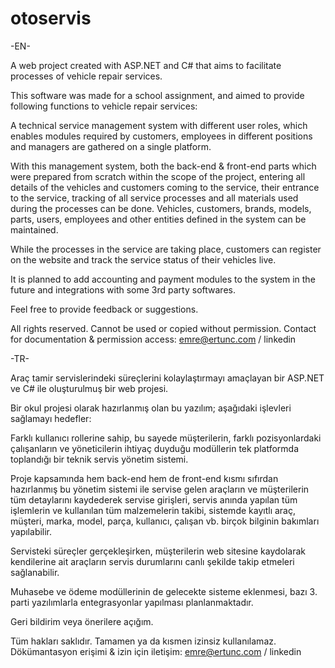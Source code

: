 # otoservis

-EN-

A web project created with ASP.NET and C# that aims to facilitate processes of vehicle repair services.

This software was made for a school assignment, and aimed to provide following functions to vehicle repair services:

A technical service management system with different user roles, which enables modules required by customers, employees in different positions and managers are gathered on a single platform.

With this management system, both the back-end & front-end parts which were prepared from scratch within the scope of the project, entering all details of the vehicles and customers coming to the service, their entrance to the service, tracking of all service processes and all materials used during the processes can be done. Vehicles, customers, brands, models, parts, users, employees and other entities defined in the system can be maintained. 

While the processes in the service are taking place, customers can register on the website and track the service status of their vehicles live.

It is planned to add accounting and payment modules to the system in the future and integrations with some 3rd party softwares.

Feel free to provide feedback or suggestions.

All rights reserved.
Cannot be used or copied without permission.
Contact for documentation & permission access: emre@ertunc.com / linkedin

-TR-

Araç tamir servislerindeki süreçlerini kolaylaştırmayı amaçlayan bir ASP.NET ve C# ile oluşturulmuş bir web projesi. 

Bir okul projesi olarak hazırlanmış olan bu yazılım; aşağıdaki işlevleri sağlamayı hedefler:

Farklı kullanıcı rollerine sahip, bu sayede müşterilerin, farklı pozisyonlardaki çalışanların ve yöneticilerin ihtiyaç duyduğu modüllerin tek platformda toplandığı bir teknik servis yönetim sistemi.

Proje kapsamında hem back-end hem de front-end kısmı sıfırdan hazırlanmış bu yönetim sistemi ile servise gelen araçların ve müşterilerin tüm detaylarını kaydederek servise girişleri, servis anında yapılan tüm işlemlerin ve kullanılan tüm malzemelerin takibi, sistemde kayıtlı araç, müşteri, marka, model, parça, kullanıcı, çalışan vb. birçok bilginin bakımları yapılabilir.

Servisteki süreçler gerçekleşirken, müşterilerin web sitesine kaydolarak kendilerine ait araçların servis durumlarını canlı şekilde takip etmeleri sağlanabilir.

Muhasebe ve ödeme modüllerinin de gelecekte sisteme eklenmesi, bazı 3. parti yazılımlarla entegrasyonlar yapılması planlanmaktadır. 

Geri bildirim veya önerilere açığım.

Tüm hakları saklıdır.
Tamamen ya da kısmen izinsiz kullanılamaz.
Dökümantasyon erişimi & izin için iletişim: emre@ertunc.com / linkedin
